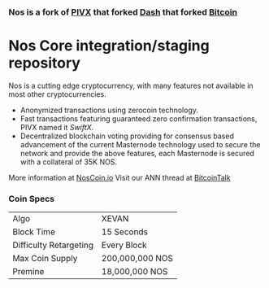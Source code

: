 ### Nos is a fork of [PIVX](https://github.com/PIVX-Project/PIVX) that forked [Dash](https://github.com/dashpay/dash) that forked [Bitcoin](https://github.com/bitcoin/bitcoinp)


# Nos Core integration/staging repository


Nos is a cutting edge cryptocurrency, with many features not available in most other cryptocurrencies.
- Anonymized transactions using zerocoin technology.
- Fast transactions featuring guaranteed zero confirmation transactions, PIVX named it _SwiftX_.
- Decentralized blockchain voting providing for consensus based advancement of the current Masternode
  technology used to secure the network and provide the above features, each Masternode is secured
  with a collateral of 35K NOS.

More information at [NosCoin.io](http://www.noscoin.io) Visit our ANN thread at [BitcoinTalk](http://www.bitcointalk.org/index.php)


### Coin Specs
<table>
<tr><td>Algo</td><td>XEVAN</td></tr>
<tr><td>Block Time</td><td>15 Seconds</td></tr>
<tr><td>Difficulty Retargeting</td><td>Every Block</td></tr>
<tr><td>Max Coin Supply </td><td>200,000,000 NOS</td></tr>
<tr><td>Premine</td><td>18,000,000 NOS</td></tr>
</table>



